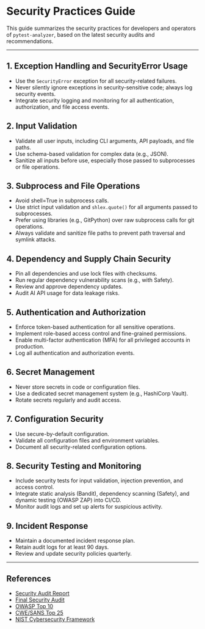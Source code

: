 # Security Practices Guide

This guide summarizes the security practices for developers and operators of `pytest-analyzer`, based on the latest security audits and recommendations.

---

## 1. Exception Handling and SecurityError Usage

- Use the `SecurityError` exception for all security-related failures.
- Never silently ignore exceptions in security-sensitive code; always log security events.
- Integrate security logging and monitoring for all authentication, authorization, and file access events.

## 2. Input Validation

- Validate all user inputs, including CLI arguments, API payloads, and file paths.
- Use schema-based validation for complex data (e.g., JSON).
- Sanitize all inputs before use, especially those passed to subprocesses or file operations.

## 3. Subprocess and File Operations

- Avoid shell=True in subprocess calls.
- Use strict input validation and `shlex.quote()` for all arguments passed to subprocesses.
- Prefer using libraries (e.g., GitPython) over raw subprocess calls for git operations.
- Always validate and sanitize file paths to prevent path traversal and symlink attacks.

## 4. Dependency and Supply Chain Security

- Pin all dependencies and use lock files with checksums.
- Run regular dependency vulnerability scans (e.g., with Safety).
- Review and approve dependency updates.
- Audit AI API usage for data leakage risks.

## 5. Authentication and Authorization

- Enforce token-based authentication for all sensitive operations.
- Implement role-based access control and fine-grained permissions.
- Enable multi-factor authentication (MFA) for all privileged accounts in production.
- Log all authentication and authorization events.

## 6. Secret Management

- Never store secrets in code or configuration files.
- Use a dedicated secret management system (e.g., HashiCorp Vault).
- Rotate secrets regularly and audit access.

## 7. Configuration Security

- Use secure-by-default configuration.
- Validate all configuration files and environment variables.
- Document all security-related configuration options.

## 8. Security Testing and Monitoring

- Include security tests for input validation, injection prevention, and access control.
- Integrate static analysis (Bandit), dependency scanning (Safety), and dynamic testing (OWASP ZAP) into CI/CD.
- Monitor audit logs and set up alerts for suspicious activity.

## 9. Incident Response

- Maintain a documented incident response plan.
- Retain audit logs for at least 90 days.
- Review and update security policies quarterly.

---

## References

- [Security Audit Report](../security_audit_report.md)
- [Final Security Audit](../analysis_reports/final_security_audit_20250624_104937.json)
- [OWASP Top 10](https://owasp.org/www-project-top-ten/)
- [CWE/SANS Top 25](https://cwe.mitre.org/top25/archive/2023/2023_cwe_top25.html)
- [NIST Cybersecurity Framework](https://www.nist.gov/cyberframework)
